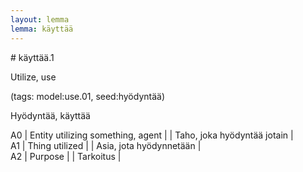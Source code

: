 ```yaml
---
layout: lemma
lemma: käyttää
---
```


<div class="sense">
# <span class="sensename">käyttää.1</span>

<span class="description">Utilize, use</span>

(tags: model:use.01, seed:hyödyntää)

<span class="description">Hyödyntää, käyttää</span>

A0 | Entity utilizing something, agent |   | Taho, joka hyödyntää jotain |  
A1 | Thing utilized |   | Asia, jota hyödynnetään |  
A2 | Purpose |   | Tarkoitus |  

</div>

